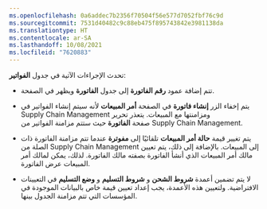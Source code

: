 ```yaml
---
ms.openlocfilehash: 0a6addec7b2356f70504f56e577d7052fbf76c9d
ms.sourcegitcommit: 7531d40482c9c88eb475f895743842e3981138da
ms.translationtype: HT
ms.contentlocale: ar-SA
ms.lasthandoff: 10/08/2021
ms.locfileid: "7620883"
---
```

تحدث الإجراءات الآتية في جدول **الفواتير**:

- تتم إضافة عمود **رقم الفاتورة** إلى جدول **الفاتورة** ويظهر في الصفحة.

- يتم إخفاء الزر **إنشاء فاتورة** في الصفحة **أمر المبيعات** لأنه سيتم إنشاء الفواتير في Supply Chain Management ومزامنتها مع المبيعات. يتعذر تحرير صفحة **الفاتورة** حيث ستتم مزامنة الفواتير من Supply Chain Management.

- يتم تغيير قيمة **حالة أمر المبيعات** تلقائيًا إلى **مفوترة** عندما تتم مزامنة الفاتورة ذات الصلة من Supply Chain Management إلى المبيعات. بالإضافة إلى ذلك، يتم تعيين مالك أمر المبيعات الذي أنشأ الفاتورة بصفته مالك الفاتورة. لذلك، يمكن لمالك أمر المبيعات عرض الفاتورة.

- لا يتم تضمين أعمدة **شروط الشحن** و **شروط التسليم** و **وضع التسليم** في التعيينات الافتراضية. ولتعيين هذه الأعمدة، يجب إعداد تعيين قيمة خاص بالبيانات الموجودة في المؤسسات التي تتم مزامنة الجدول بينها.
